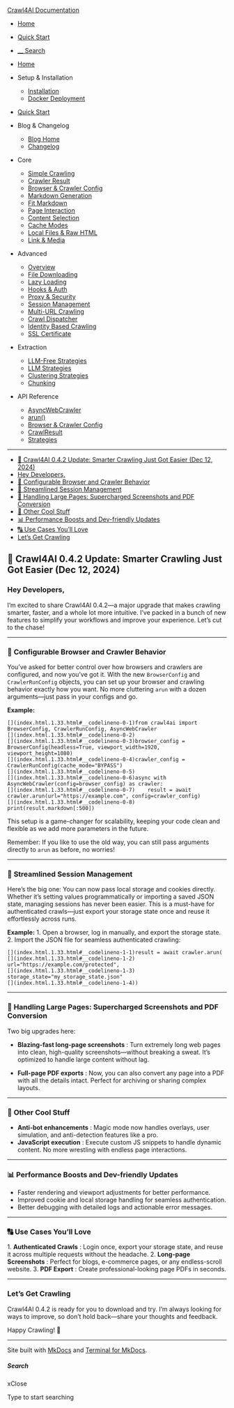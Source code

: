 [Crawl4AI Documentation](index.md)

  * [ Home ](index.md)
  * [ Quick Start ](index.html.1.md)
  * [ __ Search ](index.html.1.33.html#)



  * [Home](index.md)
  * Setup & Installation
    * [Installation](index.html.1.1.md)
    * [Docker Deployment](index.html.1.2.md)
  * [Quick Start](index.html.1.md)
  * Blog & Changelog
    * [Blog Home](index.html.1.3.md)
    * [Changelog](https://github.com/unclecode/crawl4ai/blob/main/CHANGELOG.md)
  * Core
    * [Simple Crawling](index.html.1.4.md)
    * [Crawler Result](index.html.1.5.md)
    * [Browser & Crawler Config](index.html.1.6.md)
    * [Markdown Generation](index.html.1.7.md)
    * [Fit Markdown](index.html.1.8.md)
    * [Page Interaction](index.html.1.9.md)
    * [Content Selection](index.html.1.10.md)
    * [Cache Modes](index.html.1.11.md)
    * [Local Files & Raw HTML](index.html.1.12.md)
    * [Link & Media](index.html.1.13.md)
  * Advanced
    * [Overview](index.html.1.14.md)
    * [File Downloading](index.html.1.15.md)
    * [Lazy Loading](index.html.1.16.md)
    * [Hooks & Auth](index.html.1.17.md)
    * [Proxy & Security](index.html.1.18.md)
    * [Session Management](index.html.1.19.md)
    * [Multi-URL Crawling](index.html.1.20.md)
    * [Crawl Dispatcher](index.html.1.21.md)
    * [Identity Based Crawling](index.html.1.22.md)
    * [SSL Certificate](index.html.1.23.md)
  * Extraction
    * [LLM-Free Strategies](index.html.1.24.md)
    * [LLM Strategies](index.html.1.25.md)
    * [Clustering Strategies](index.html.1.26.md)
    * [Chunking](index.html.1.27.md)
  * API Reference
    * [AsyncWebCrawler](index.html.1.28.md)
    * [arun()](index.html.1.29.md)
    * [Browser & Crawler Config](index.html.1.30.md)
    * [CrawlResult](index.html.1.31.md)
    * [Strategies](index.html.1.32.md)



* * *

  * [🚀 Crawl4AI 0.4.2 Update: Smarter Crawling Just Got Easier (Dec 12, 2024)](index.html.1.33.html#crawl4ai-042-update-smarter-crawling-just-got-easier-dec-12-2024)
  * [Hey Developers,](index.html.1.33.html#hey-developers)
  * [🔧 Configurable Browser and Crawler Behavior](index.html.1.33.html#configurable-browser-and-crawler-behavior)
  * [🔐 Streamlined Session Management](index.html.1.33.html#streamlined-session-management)
  * [🔢 Handling Large Pages: Supercharged Screenshots and PDF Conversion](index.html.1.33.html#handling-large-pages-supercharged-screenshots-and-pdf-conversion)
  * [🔧 Other Cool Stuff](index.html.1.33.html#other-cool-stuff)
  * [📊 Performance Boosts and Dev-friendly Updates](index.html.1.33.html#performance-boosts-and-dev-friendly-updates)
  * [🔠 Use Cases You’ll Love](index.html.1.33.html#use-cases-youll-love)
  * [Let’s Get Crawling](index.html.1.33.html#lets-get-crawling)



## 🚀 Crawl4AI 0.4.2 Update: Smarter Crawling Just Got Easier (Dec 12, 2024)

### Hey Developers,

I’m excited to share Crawl4AI 0.4.2—a major upgrade that makes crawling smarter, faster, and a whole lot more intuitive. I’ve packed in a bunch of new features to simplify your workflows and improve your experience. Let’s cut to the chase!

* * *

### 🔧 **Configurable Browser and Crawler Behavior**

You’ve asked for better control over how browsers and crawlers are configured, and now you’ve got it. With the new `BrowserConfig` and `CrawlerRunConfig` objects, you can set up your browser and crawling behavior exactly how you want. No more cluttering `arun` with a dozen arguments—just pass in your configs and go.

**Example:**
    
    
    [](index.html.1.33.html#__codelineno-0-1)from crawl4ai import BrowserConfig, CrawlerRunConfig, AsyncWebCrawler
    [](index.html.1.33.html#__codelineno-0-2)
    [](index.html.1.33.html#__codelineno-0-3)browser_config = BrowserConfig(headless=True, viewport_width=1920, viewport_height=1080)
    [](index.html.1.33.html#__codelineno-0-4)crawler_config = CrawlerRunConfig(cache_mode="BYPASS")
    [](index.html.1.33.html#__codelineno-0-5)
    [](index.html.1.33.html#__codelineno-0-6)async with AsyncWebCrawler(config=browser_config) as crawler:
    [](index.html.1.33.html#__codelineno-0-7)    result = await crawler.arun(url="https://example.com", config=crawler_config)
    [](index.html.1.33.html#__codelineno-0-8)    print(result.markdown[:500])
    

This setup is a game-changer for scalability, keeping your code clean and flexible as we add more parameters in the future.

Remember: If you like to use the old way, you can still pass arguments directly to `arun` as before, no worries!

* * *

### 🔐 **Streamlined Session Management**

Here’s the big one: You can now pass local storage and cookies directly. Whether it’s setting values programmatically or importing a saved JSON state, managing sessions has never been easier. This is a must-have for authenticated crawls—just export your storage state once and reuse it effortlessly across runs.

**Example:** 1\. Open a browser, log in manually, and export the storage state. 2\. Import the JSON file for seamless authenticated crawling:
    
    
    [](index.html.1.33.html#__codelineno-1-1)result = await crawler.arun(
    [](index.html.1.33.html#__codelineno-1-2)    url="https://example.com/protected",
    [](index.html.1.33.html#__codelineno-1-3)    storage_state="my_storage_state.json"
    [](index.html.1.33.html#__codelineno-1-4))
    

* * *

### 🔢 **Handling Large Pages: Supercharged Screenshots and PDF Conversion**

Two big upgrades here:

  * **Blazing-fast long-page screenshots** : Turn extremely long web pages into clean, high-quality screenshots—without breaking a sweat. It’s optimized to handle large content without lag.

  * **Full-page PDF exports** : Now, you can also convert any page into a PDF with all the details intact. Perfect for archiving or sharing complex layouts.




* * *

### 🔧 **Other Cool Stuff**

  * **Anti-bot enhancements** : Magic mode now handles overlays, user simulation, and anti-detection features like a pro.
  * **JavaScript execution** : Execute custom JS snippets to handle dynamic content. No more wrestling with endless page interactions.



* * *

### 📊 **Performance Boosts and Dev-friendly Updates**

  * Faster rendering and viewport adjustments for better performance.
  * Improved cookie and local storage handling for seamless authentication.
  * Better debugging with detailed logs and actionable error messages.



* * *

### 🔠 **Use Cases You’ll Love**

1\. **Authenticated Crawls** : Login once, export your storage state, and reuse it across multiple requests without the headache. 2\. **Long-page Screenshots** : Perfect for blogs, e-commerce pages, or any endless-scroll website. 3\. **PDF Export** : Create professional-looking page PDFs in seconds.

* * *

### Let’s Get Crawling

Crawl4AI 0.4.2 is ready for you to download and try. I’m always looking for ways to improve, so don’t hold back—share your thoughts and feedback.

Happy Crawling! 🚀

* * *

Site built with [MkDocs](http://www.mkdocs.org) and [Terminal for MkDocs](https://github.com/ntno/mkdocs-terminal). 

##### Search

xClose

Type to start searching
